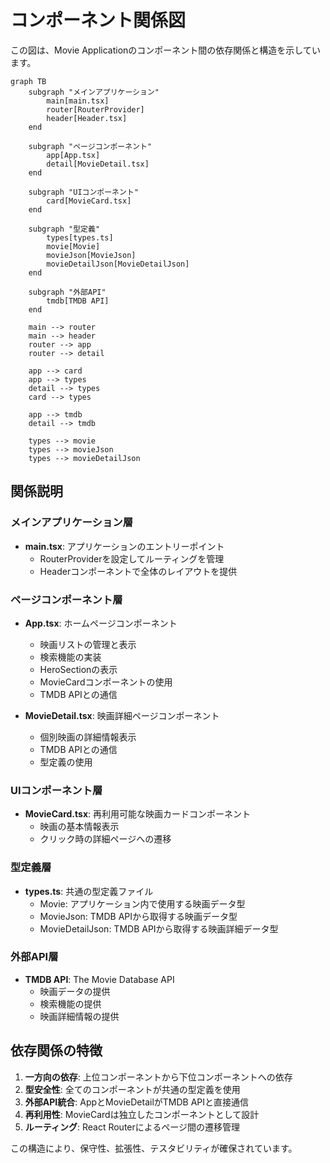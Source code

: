# コンポーネント関係図

この図は、Movie Applicationのコンポーネント間の依存関係と構造を示しています。

```mermaid
graph TB
    subgraph "メインアプリケーション"
        main[main.tsx]
        router[RouterProvider]
        header[Header.tsx]
    end
    
    subgraph "ページコンポーネント"
        app[App.tsx]
        detail[MovieDetail.tsx]
    end
    
    subgraph "UIコンポーネント"
        card[MovieCard.tsx]
    end
    
    subgraph "型定義"
        types[types.ts]
        movie[Movie]
        movieJson[MovieJson]
        movieDetailJson[MovieDetailJson]
    end
    
    subgraph "外部API"
        tmdb[TMDB API]
    end
    
    main --> router
    main --> header
    router --> app
    router --> detail
    
    app --> card
    app --> types
    detail --> types
    card --> types
    
    app --> tmdb
    detail --> tmdb
    
    types --> movie
    types --> movieJson
    types --> movieDetailJson
```

## 関係説明

### メインアプリケーション層

- **main.tsx**: アプリケーションのエントリーポイント
  - RouterProviderを設定してルーティングを管理
  - Headerコンポーネントで全体のレイアウトを提供

### ページコンポーネント層

- **App.tsx**: ホームページコンポーネント
  - 映画リストの管理と表示
  - 検索機能の実装
  - HeroSectionの表示
  - MovieCardコンポーネントの使用
  - TMDB APIとの通信

- **MovieDetail.tsx**: 映画詳細ページコンポーネント
  - 個別映画の詳細情報表示
  - TMDB APIとの通信
  - 型定義の使用

### UIコンポーネント層

- **MovieCard.tsx**: 再利用可能な映画カードコンポーネント
  - 映画の基本情報表示
  - クリック時の詳細ページへの遷移

### 型定義層

- **types.ts**: 共通の型定義ファイル
  - Movie: アプリケーション内で使用する映画データ型
  - MovieJson: TMDB APIから取得する映画データ型
  - MovieDetailJson: TMDB APIから取得する映画詳細データ型

### 外部API層

- **TMDB API**: The Movie Database API
  - 映画データの提供
  - 検索機能の提供
  - 映画詳細情報の提供

## 依存関係の特徴

1. **一方向の依存**: 上位コンポーネントから下位コンポーネントへの依存
2. **型安全性**: 全てのコンポーネントが共通の型定義を使用
3. **外部API統合**: AppとMovieDetailがTMDB APIと直接通信
4. **再利用性**: MovieCardは独立したコンポーネントとして設計
5. **ルーティング**: React Routerによるページ間の遷移管理

この構造により、保守性、拡張性、テスタビリティが確保されています。
